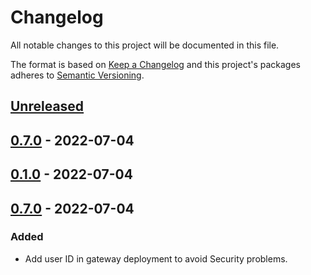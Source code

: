 # Changelog

All notable changes to this project will be documented in this file.

The format is based on [Keep a Changelog](http://keepachangelog.com/en/1.0.0/)
and this project's packages adheres to [Semantic Versioning](http://semver.org/spec/v2.0.0.html).

## [Unreleased]

## [0.7.0] - 2022-07-04

## [0.1.0] - 2022-07-04

## [0.7.0] - 2022-07-04

### Added

- Add user ID in gateway deployment to avoid Security problems.

[Unreleased]: https://github.com/giantswarm/linkerd2-multicluster-app/compare/v0.7.0...HEAD
[0.7.0]: https://github.com/giantswarm/linkerd2-multicluster-app/compare/v0.1.0...v0.7.0
[0.1.0]: https://github.com/giantswarm/linkerd2-multicluster-app/compare/v0.7.0...v0.1.0
[0.7.0]: https://github.com/giantswarm/linkerd2-multicluster-app/releases/tag/v0.7.0
